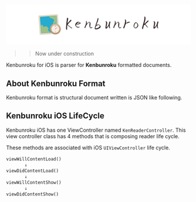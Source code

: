 ![Kenbunroku Logo](./docs/logo.png)

>> Now under construction

Kenbunroku for iOS is parser for **Kenbunroku** formatted documents.


## About Kenbunroku Format

Kenbunroku format is structural document written is JSON like following.



## Kenbunroku iOS LifeCycle

Kenbunroku iOS has one ViewController named `KenReaderController`. This view controller class has 4 methods that is composing reader life cycle.

These methods are associated with iOS `UIViewController` life cycle.

```
viewWillContentLoad()
       ↓
viewDidContentLoad()
       ↓
viewWillContentShow()
       ↓
viewDidContentShow()
```

